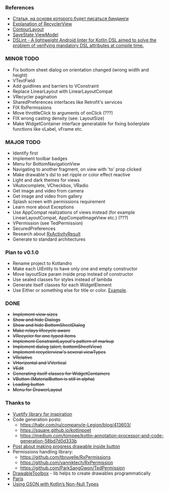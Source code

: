 ### References
* [Статья, на основе которого будет писаться биндинги](https://habr.com/ru/company/mobileup/blog/342850/)
* [Explanation of RecyclerView](https://ziginsider.github.io/RecyclerView/)
* [ContourLayout](https://github.com/cashapp/contour)
* [SaveState ViewModel](https://developer.android.com/topic/libraries/architecture/viewmodel-savedstate)
* [DSLint - A lightweight Android linter for Kotlin DSL aimed to solve the problem of verifying mandatory DSL attributes at compile time.](https://github.com/ironSource/dslint)

### MINOR TODO
* Fix bottom sheet dialog on orientation changed (wrong width and height)
* VTextField
* Add guidlines and barriers to VConstraint
* Replace LinearLayout with LinearLayoutCompat
* VRecycler pagination
* SharedPreferences interfaces like Retrofit's services
* FIX RxPermissions
* Move throttleClick to arguments of onClick (???)
* FIX wrong casting density (see: LayoutSize)
* Make WidgetContainer interface generatable for fixing boilerplate functions like vLabel, vFrame etc.

### MAJOR TODO
* Identify first
* Implement toolbar badges
* Menu for BottomNavigationView
* Navigating to another fragment, on view with 'to' prop clicked
* Make drawable's dsl to set ripple or color effect reactive
* Light and dark themes for views
* VAutocomplete, VCheckbox, VRadio
* Get image and video from camera
* Get image and video from gallery
* Splash screen with permissions requirement
* Learn more about Exceptions
* Use AppCompat realizations of views instead (for example LinearLayoutCompat, AppCompatImageView etc.) (???)
* VPermission (see TedPermission)
* SecuredPreferences
* Research about [RxActivityResult](https://github.com/VictorAlbertos/RxActivityResult)
* Generate to standard architectures

### Plan to v0.1.0
* Rename project to Kotlandro
* Make each UiEntity to have only one and empty constructor
* Move layoutSize param inside prop instead of constructor
* Use sealed classes for styles instead of lambda
* Generate itself classes for each WidgetElement
* Use Either or something else for title or color. [Example](https://blog.usejournal.com/dysfunctional-programming-in-java-4-no-nulls-allowed-88e8735475a).

### DONE
* ~~Implement view sizes~~
* ~~Show and hide Dialogs~~
* ~~Show and hide BottomSheetDialog~~
* ~~Make relays lifecycle aware~~
* ~~VRecycler for one typed items~~
* ~~Implement ConstraintLayout's pattern of markup~~
* ~~Implement dialog (alert, bottomSheetView)~~
* ~~Implement recyclerview's several viewTypes~~
* ~~VRelative~~
* ~~VHorizontal and VVertical~~
* ~~VEdit~~
* ~~Generating itself classes for WidgetContainers~~
* ~~VButton (MaterialButton is still in alpha)~~
* ~~Loading button~~
* ~~Menu for DrawerLayout~~

### Thanks to
* [Vuetify library for inspiration](https://vuetifyjs.com)
* Code generation posts:
  - https://habr.com/ru/company/e-Legion/blog/413603/
  - https://square.github.io/kotlinpoet
  - https://medium.com/tompee/kotlin-annotation-processor-and-code-generation-58bd7d0d333b
* [Post about making progress drawable inside button](https://proandroiddev.com/replace-progressdialog-with-a-progress-button-in-your-app-14ed1d50b44)
* Permissions handling library:
  - https://github.com/tbruyelle/RxPermissions
  - https://github.com/vanniktech/RxPermission
  - https://github.com/ParkSangGwon/TedPermission
* [DrawableToolbox](https://github.com/duanhong169/DrawableToolbox) - lib helps to create drawables programmatically
* [Paris](https://github.com/airbnb/paris)
* [Using GSON with Kotlin’s Non-Null Types](https://medium.com/swlh/using-gson-with-kotlins-non-null-types-468b1c66bd8b)